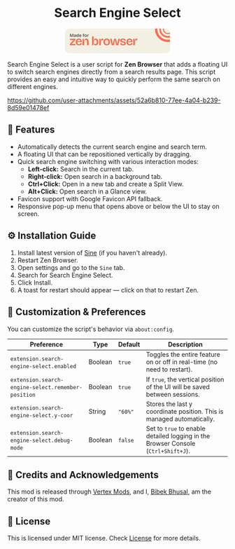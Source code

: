 <h1 align="center">Search Engine Select</h1>
<div align="center">
    <a href="https://zen-browser.app/">
        <img width="240" alt="zen-badge-dark" src="https://raw.githubusercontent.com/heyitszenithyt/zen-browser-badges/fb14dcd72694b7176d141c774629df76af87514e/light/zen-badge-light.png" />
    </a>
</div>

Search Engine Select is a user script for **Zen Browser** that adds a floating UI to switch search engines directly from a search results page. This script provides an easy and intuitive way to quickly perform the same search on different engines.

https://github.com/user-attachments/assets/52a6b810-77ee-4a04-b239-8d59e01478ef

## 🌟 Features

- Automatically detects the current search engine and search term.
- A floating UI that can be repositioned vertically by dragging.
- Quick search engine switching with various interaction modes:
  - **Left-click:** Search in the current tab.
  - **Right-click:** Open search in a background tab.
  - **Ctrl+Click:** Open in a new tab and create a Split View.
  - **Alt+Click:** Open search in a Glance view.
- Favicon support with Google Favicon API fallback.
- Responsive pop-up menu that opens above or below the UI to stay on screen.

## ⚙️ Installation Guide

1. Install latest version of [Sine](https://github.com/CosmoCreeper/Sine) (if you haven't already).
2. Restart Zen Browser.
3. Open settings and go to the `Sine` tab.
4. Search for Search Engine Select.
5. Click Install.
6. A toast for restart should appear — click on that to restart Zen.

## 🎨 Customization & Preferences

You can customize the script's behavior via `about:config`.

| Preference                                         | Type    | Default | Description                                                                       |
| -------------------------------------------------- | ------- | ------- | --------------------------------------------------------------------------------- |
| `extension.search-engine-select.enabled`           | Boolean | `true`  | Toggles the entire feature on or off in real-time (no need to restart).           |
| `extension.search-engine-select.remember-position` | Boolean | `true`  | If `true`, the vertical position of the UI will be saved between sessions.        |
| `extension.search-engine-select.y-coor`            | String  | `"60%"` | Stores the last y coordinate position. This is managed automatically.             |
| `extension.search-engine-select.debug-mode`        | Boolean | `false` | Set to `true` to enable detailed logging in the Browser Console (`Ctrl+Shift+J`). |

## 🙏 Credits and Acknowledgements

This mod is released through [Vertex Mods](https://github.com/Vertex-Mods/), and I, [Bibek Bhusal](https://github.com/BibekBhusal0), am the creator of this mod.

## 📜 License

This is licensed under MIT license. Check [License](../LICENSE) for more details.
